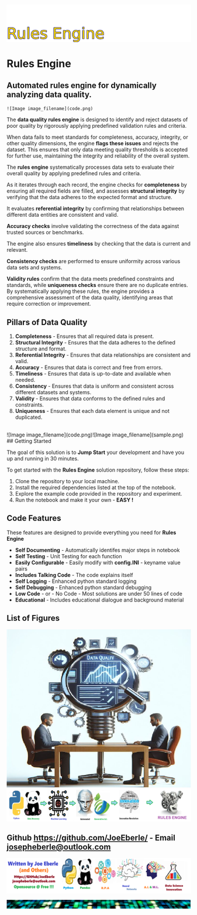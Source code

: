 ![Image image_filename](solution_sign.png)
    
# Rules Engine 

## Automated rules engine for dynamically analyzing data quality.

    ![Image image_filename](code.png)
The **data quality rules engine** is designed to identify and reject datasets of poor quality by rigorously applying predefined validation rules and criteria. 

When data fails to meet standards for completeness, accuracy, integrity, or other quality dimensions, the engine **flags these issues** and rejects the dataset. This ensures that only data meeting quality thresholds is accepted for further use, maintaining the integrity and reliability of the overall system.

The **rules engine** systematically processes data sets to evaluate their overall quality by applying predefined rules and criteria. 

As it iterates through each record, the engine checks for **completeness** by ensuring all required fields are filled, and assesses **structural integrity** by verifying that the data adheres to the expected format and structure. 

It evaluates **referential integrity** by confirming that relationships between different data entities are consistent and valid. 

**Accuracy checks** involve validating the correctness of the data against trusted sources or benchmarks. 

The engine also ensures **timeliness** by checking that the data is current and relevant. 

**Consistency checks** are performed to ensure uniformity across various data sets and systems. 

**Validity rules** confirm that the data meets predefined constraints and standards, while **uniqueness checks** ensure there are no duplicate entries. By systematically applying these rules, the engine provides a comprehensive assessment of the data quality, identifying areas that require correction or improvement.


 ## Pillars of Data Quality 
 1. **Completeness** - Ensures that all required data is present. 
  2. **Structural Integrity** - Ensures that the data adheres to the defined structure and format. 
  3. **Referential Integrity** - Ensures that data relationships are consistent and valid. 
  4. **Accuracy** - Ensures that data is correct and free from errors. 
  5. **Timeliness** - Ensures that data is up-to-date and available when needed. 
  6. **Consistency** - Ensures that data is uniform and consistent across different datasets and systems. 
  7. **Validity** - Ensures that data conforms to the defined rules and constraints. 
  8. **Uniqueness** - Ensures that each data element is unique and not duplicated. 
 <br>
![Image image_filename](code.png)![Image image_filename](sample.png)
## Getting Started

The goal of this solution is to **Jump Start** your development and have you up and running in 30 minutes. 

To get started with the **Rules Engine** solution repository, follow these steps:
1. Clone the repository to your local machine.
2. Install the required dependencies listed at the top of the notebook.
3. Explore the example code provided in the repository and experiment.
4. Run the notebook and make it your own - **EASY !**
    
## Code Features

These features are designed to provide everything you need for **Rules Engine** 

- **Self Documenting** - Automatically identifes major steps in notebook 
- **Self Testing** - Unit Testing for each function
- **Easily Configurable** - Easily modify with **config.INI** - keyname value pairs
- **Includes Talking Code** - The code explains itself 
- **Self Logging** - Enhanced python standard logging   
- **Self Debugging** - Enhanced python standard debugging
- **Low Code** - or - No Code  - Most solutions are under 50 lines of code
- **Educational** - Includes educational dialogue and background material

    
## List of Figures
 ![additional_image](data_quality.png)  <br>![additional_image](rules_engine.png)  <br>
    

## Github https://github.com/JoeEberle/ - Email  josepheberle@outlook.com 
    
![Developer](developer.png)

![Brand](brand.png)
    